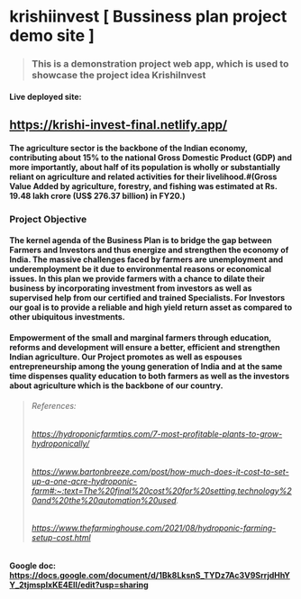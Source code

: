 
# krishiinvest [ Bussiness plan project demo site ]

>### This is a demonstration project web app, which is used to showcase the project idea KrishiInvest


#### Live deployed site:
## https://krishi-invest-final.netlify.app/

<h4>
The agriculture sector is the backbone of the Indian economy, contributing about 15% to the national Gross Domestic Product (GDP) and more importantly, about half of its population is wholly or substantially reliant on agriculture and related activities for their livelihood.#(Gross Value Added by agriculture, forestry, and fishing was estimated at Rs. 19.48 lakh crore (US$ 276.37 billion) in FY20.)
<h4/>

### Project Objective
<h4>
The kernel agenda of the Business Plan is to bridge the gap between Farmers and Investors and thus energize and strengthen the economy of India. The massive challenges faced by farmers are unemployment and underemployment be it due to environmental reasons or economical issues. In this plan we provide farmers with a chance to dilate their business by incorporating investment from investors as well as supervised help from our certified and trained Specialists. For Investors our goal is to provide a reliable and high yield return asset as compared to other ubiquitous investments.
<h4/>
<h4/>
Empowerment of the small and marginal farmers through education, reforms and development will ensure a better, efficient and strengthen Indian agriculture. Our Project promotes  as well as espouses entrepreneurship  among the young generation of India and at the same time dispenses quality education to both farmers as well as the investors about agriculture which is the backbone of our country. <h4/>


>###### References:
>###### https://hydroponicfarmtips.com/7-most-profitable-plants-to-grow-hydroponically/
>###### https://www.bartonbreeze.com/post/how-much-does-it-cost-to-set-up-a-one-acre-hydroponic-farm#:~:text=The%20final%20cost%20for%20setting,technology%20and%20the%20automation%20used.
>###### https://www.thefarminghouse.com/2021/08/hydroponic-farming-setup-cost.html

Google doc:
https://docs.google.com/document/d/1Bk8LksnS_TYDz7Ac3V9SrrjdHhYY_2tjmspIxKE4EII/edit?usp=sharing


